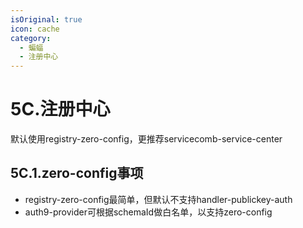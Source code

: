 ```yaml
---
isOriginal: true
icon: cache
category:
  - 蝙蝠
  - 注册中心
---
```


# 5C.注册中心

默认使用registry-zero-config，更推荐servicecomb-service-center

## 5C.1.zero-config事项

* registry-zero-config最简单，但默认不支持handler-publickey-auth
* auth9-provider可根据schemaId做白名单，以支持zero-config

